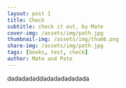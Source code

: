 ```yaml
---
layout: post 1
title: Check
subtitle: check it out, by Mate
cover-img: /assets/img/path.jpg
thumbnail-img: /assets/img/thumb.png
share-img: /assets/img/path.jpg
tags: [books, test, check]
author: Mate and Pate
---
```


dadadadaddadadadadadada